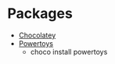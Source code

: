 # Packages

* [Chocolatey](https://chocolatey.org/)
* [Powertoys](https://github.com/Microsoft/powertoys/)
    * choco install powertoys

